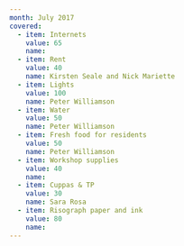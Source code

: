 ```yaml
---
month: July 2017
covered:
  - item: Internets
    value: 65
    name: 
  - item: Rent
    value: 40
    name: Kirsten Seale and Nick Mariette
  - item: Lights
    value: 100
    name: Peter Williamson
  - item: Water
    value: 50
    name: Peter Williamson
  - item: Fresh food for residents
    value: 50
    name: Peter Williamson
  - item: Workshop supplies
    value: 40
    name: 
  - item: Cuppas & TP
    value: 30
    name: Sara Rosa
  - item: Risograph paper and ink
    value: 80
    name:  
---
```

